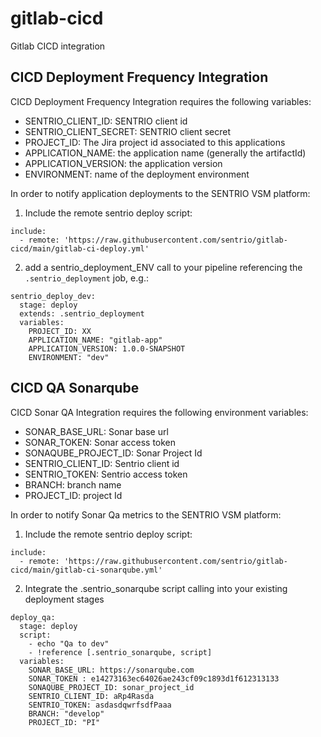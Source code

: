 # gitlab-cicd
Gitlab CICD integration

## CICD Deployment Frequency Integration

CICD Deployment Frequency Integration requires the following variables:

* SENTRIO_CLIENT_ID: SENTRIO client id
* SENTRIO_CLIENT_SECRET: SENTRIO client secret
* PROJECT_ID: The Jira project id associated to this applications
* APPLICATION_NAME: the application name (generally the artifactId)
* APPLICATION_VERSION: the application version
* ENVIRONMENT: name of the deployment environment

In order to notify application deployments to the SENTRIO VSM platform:

1. Include the remote sentrio deploy script:

```
include:
  - remote: 'https://raw.githubusercontent.com/sentrio/gitlab-cicd/main/gitlab-ci-deploy.yml'
```

2. add a sentrio_deployment_ENV call to your pipeline referencing the `.sentrio_deployment` job, e.g.:
 
```
sentrio_deploy_dev:
  stage: deploy
  extends: .sentrio_deployment
  variables:
    PROJECT_ID: XX
    APPLICATION_NAME: "gitlab-app"
    APPLICATION_VERSION: 1.0.0-SNAPSHOT
    ENVIRONMENT: "dev"  
```

## CICD QA Sonarqube 


CICD  Sonar QA Integration requires the following environment variables:


* SONAR_BASE_URL: Sonar base url
* SONAR_TOKEN: Sonar access token
* SONAQUBE_PROJECT_ID: Sonar Project Id
* SENTRIO_CLIENT_ID: Sentrio client id
* SENTRIO_TOKEN: Sentrio access token
* BRANCH: branch name
* PROJECT_ID: project Id


In order to notify Sonar Qa metrics  to the SENTRIO VSM platform:

1. Include the remote sentrio deploy script:

```
include:
  - remote: 'https://raw.githubusercontent.com/sentrio/gitlab-cicd/main/gitlab-ci-sonarqube.yml'
```

2. Integrate the .sentrio_sonarqube script calling into your existing deployment stages

```
deploy_qa:
  stage: deploy
  script:
    - echo "Qa to dev"
    - !reference [.sentrio_sonarqube, script]
  variables:
    SONAR_BASE_URL: https://sonarqube.com
    SONAR_TOKEN : e14273163ec64026ae243cf09c1893d1f612313133
    SONAQUBE_PROJECT_ID: sonar_project_id
    SENTRIO_CLIENT_ID: aRp4Rasda
    SENTRIO_TOKEN: asdasdqwrfsdfPaaa
    BRANCH: "develop"
    PROJECT_ID: "PI"
  
```
